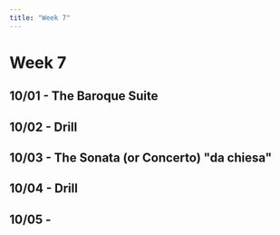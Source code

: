 ```yaml
---
title: "Week 7"
---
```


# Week 7

## 10/01 - The Baroque Suite

## 10/02 - Drill

## 10/03 - The Sonata (or Concerto) "da chiesa"

## 10/04 - Drill

## 10/05 -


